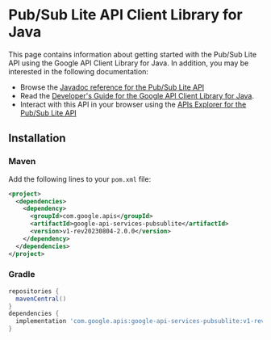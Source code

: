 # Pub/Sub Lite API Client Library for Java



This page contains information about getting started with the Pub/Sub Lite API
using the Google API Client Library for Java. In addition, you may be interested
in the following documentation:

* Browse the [Javadoc reference for the Pub/Sub Lite API][javadoc]
* Read the [Developer's Guide for the Google API Client Library for Java][google-api-client].
* Interact with this API in your browser using the [APIs Explorer for the Pub/Sub Lite API][api-explorer]

## Installation

### Maven

Add the following lines to your `pom.xml` file:

```xml
<project>
  <dependencies>
    <dependency>
      <groupId>com.google.apis</groupId>
      <artifactId>google-api-services-pubsublite</artifactId>
      <version>v1-rev20230804-2.0.0</version>
    </dependency>
  </dependencies>
</project>
```

### Gradle

```gradle
repositories {
  mavenCentral()
}
dependencies {
  implementation 'com.google.apis:google-api-services-pubsublite:v1-rev20230804-2.0.0'
}
```

[javadoc]: https://googleapis.dev/java/google-api-services-pubsublite/latest/index.html
[google-api-client]: https://github.com/googleapis/google-api-java-client/
[api-explorer]: https://developers.google.com/apis-explorer/#p/pubsublite/v1/
